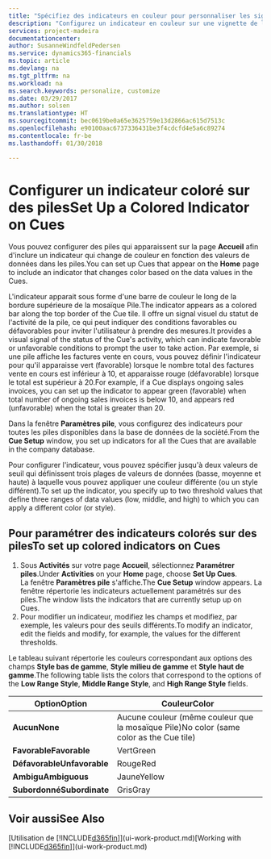 ```yaml
---
title: "Spécifiez des indicateurs en couleur pour personnaliser les signaux visuels à propos de l'activité d'une pile | Microsoft Docs"
description: "Configurez un indicateur en couleur sur une vignette de la pile pour fournir un signal visuel personnalisé de l'activité de la pile."
services: project-madeira
documentationcenter: 
author: SusanneWindfeldPedersen
ms.service: dynamics365-financials
ms.topic: article
ms.devlang: na
ms.tgt_pltfrm: na
ms.workload: na
ms.search.keywords: personalize, customize
ms.date: 03/29/2017
ms.author: solsen
ms.translationtype: HT
ms.sourcegitcommit: bec0619be0a65e3625759e13d2866ac615d7513c
ms.openlocfilehash: e90100aac6737336431be3f4cdcfd4e5a6c89274
ms.contentlocale: fr-be
ms.lasthandoff: 01/30/2018

---
```

# <a name="set-up-a-colored-indicator-on-cues"></a><span data-ttu-id="5e2df-103">Configurer un indicateur coloré sur des piles</span><span class="sxs-lookup"><span data-stu-id="5e2df-103">Set Up a Colored Indicator on Cues</span></span>
<span data-ttu-id="5e2df-104">Vous pouvez configurer des piles qui apparaissent sur la page **Accueil** afin d'inclure un indicateur qui change de couleur en fonction des valeurs de données dans les piles.</span><span class="sxs-lookup"><span data-stu-id="5e2df-104">You can set up Cues that appear on the **Home** page to include an indicator that changes color based on the data values in the Cues.</span></span>

<span data-ttu-id="5e2df-105">L'indicateur apparait sous forme d'une barre de couleur le long de la bordure supérieure de la mosaïque Pile.</span><span class="sxs-lookup"><span data-stu-id="5e2df-105">The indicator appears as a colored bar along the top border of the Cue tile.</span></span> <span data-ttu-id="5e2df-106">Il offre un signal visuel du statut de l'activité de la pile, ce qui peut indiquer des conditions favorables ou défavorables pour inviter l'utilisateur à prendre des mesures.</span><span class="sxs-lookup"><span data-stu-id="5e2df-106">It provides a visual signal of the status of the Cue's activity, which can indicate favorable or unfavorable conditions to prompt the user to take action.</span></span> <span data-ttu-id="5e2df-107">Par exemple, si une pile affiche les factures vente en cours, vous pouvez définir l'indicateur pour qu'il apparaisse vert (favorable) lorsque le nombre total des factures vente en cours est inférieur à 10, et apparaisse rouge (défavorable) lorsque le total est supérieur à 20.</span><span class="sxs-lookup"><span data-stu-id="5e2df-107">For example, if a Cue displays ongoing sales invoices, you can set up the indicator to appear green (favorable) when total number of ongoing sales invoices is below 10, and appears red (unfavorable) when the total is greater than 20.</span></span>

<span data-ttu-id="5e2df-108">Dans la fenêtre **Paramètres pile**, vous configurez des indicateurs pour toutes les piles disponibles dans la base de données de la société.</span><span class="sxs-lookup"><span data-stu-id="5e2df-108">From the **Cue Setup** window, you set up indicators for all the Cues that are available in the company database.</span></span>

<span data-ttu-id="5e2df-109">Pour configurer l'indicateur, vous pouvez spécifier jusqu'à deux valeurs de seuil qui définissent trois plages de valeurs de données (basse, moyenne et haute) à laquelle vous pouvez appliquer une couleur différente (ou un style différent).</span><span class="sxs-lookup"><span data-stu-id="5e2df-109">To set up the indicator, you specify up to two threshold values that define three ranges of data values (low, middle, and high) to which you can apply a different color (or style).</span></span>

## <a name="to-set-up-colored-indicators-on-cues"></a><span data-ttu-id="5e2df-110">Pour paramétrer des indicateurs colorés sur des piles</span><span class="sxs-lookup"><span data-stu-id="5e2df-110">To set up colored indicators on Cues</span></span>
1. <span data-ttu-id="5e2df-111">Sous **Activités** sur votre page **Accueil**, sélectionnez **Paramétrer piles**.</span><span class="sxs-lookup"><span data-stu-id="5e2df-111">Under **Activities** on your **Home** page, choose **Set Up Cues**.</span></span>  
   <span data-ttu-id="5e2df-112">La fenêtre **Paramètres pile** s'affiche.</span><span class="sxs-lookup"><span data-stu-id="5e2df-112">The **Cue Setup** window appears.</span></span> <span data-ttu-id="5e2df-113">La fenêtre répertorie les indicateurs actuellement paramétrés sur des piles.</span><span class="sxs-lookup"><span data-stu-id="5e2df-113">The window lists the indicators that are currently setup up on Cues.</span></span>
2. <span data-ttu-id="5e2df-114">Pour modifier un indicateur, modifiez les champs et modifiez, par exemple, les valeurs pour des seuils différents.</span><span class="sxs-lookup"><span data-stu-id="5e2df-114">To modify an indicator, edit the fields and modify, for example, the values for the different thresholds.</span></span>  

<span data-ttu-id="5e2df-115">Le tableau suivant répertorie les couleurs correspondant aux options des champs **Style bas de gamme**, **Style milieu de gamme** et **Style haut de gamme**.</span><span class="sxs-lookup"><span data-stu-id="5e2df-115">The following table lists the colors that correspond to the options of the **Low Range Style**, **Middle Range Style**, and **High Range Style** fields.</span></span>

| <span data-ttu-id="5e2df-116">Option</span><span class="sxs-lookup"><span data-stu-id="5e2df-116">Option</span></span> | <span data-ttu-id="5e2df-117">Couleur</span><span class="sxs-lookup"><span data-stu-id="5e2df-117">Color</span></span> |
| --- | --- |
| <span data-ttu-id="5e2df-118">**Aucun**</span><span class="sxs-lookup"><span data-stu-id="5e2df-118">**None**</span></span> |<span data-ttu-id="5e2df-119">Aucune couleur (même couleur que la mosaïque Pile)</span><span class="sxs-lookup"><span data-stu-id="5e2df-119">No color (same color as the Cue tile)</span></span>|
| <span data-ttu-id="5e2df-120">**Favorable**</span><span class="sxs-lookup"><span data-stu-id="5e2df-120">**Favorable**</span></span> |<span data-ttu-id="5e2df-121">Vert</span><span class="sxs-lookup"><span data-stu-id="5e2df-121">Green</span></span> |
| <span data-ttu-id="5e2df-122">**Défavorable**</span><span class="sxs-lookup"><span data-stu-id="5e2df-122">**Unfavorable**</span></span> |<span data-ttu-id="5e2df-123">Rouge</span><span class="sxs-lookup"><span data-stu-id="5e2df-123">Red</span></span> |
| <span data-ttu-id="5e2df-124">**Ambigu**</span><span class="sxs-lookup"><span data-stu-id="5e2df-124">**Ambiguous**</span></span> |<span data-ttu-id="5e2df-125">Jaune</span><span class="sxs-lookup"><span data-stu-id="5e2df-125">Yellow</span></span> |
| <span data-ttu-id="5e2df-126">**Subordonné**</span><span class="sxs-lookup"><span data-stu-id="5e2df-126">**Subordinate**</span></span> |<span data-ttu-id="5e2df-127">Gris</span><span class="sxs-lookup"><span data-stu-id="5e2df-127">Gray</span></span> |

## <a name="see-also"></a><span data-ttu-id="5e2df-128">Voir aussi</span><span class="sxs-lookup"><span data-stu-id="5e2df-128">See Also</span></span>
<span data-ttu-id="5e2df-129">[Utilisation de [!INCLUDE[d365fin](includes/d365fin_md.md)]](ui-work-product.md)</span><span class="sxs-lookup"><span data-stu-id="5e2df-129">[Working with [!INCLUDE[d365fin](includes/d365fin_md.md)]](ui-work-product.md)</span></span>

